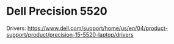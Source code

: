 
# Dell Precision 5520

Drivers:
https://www.dell.com/support/home/us/en/04/product-support/product/precision-15-5520-laptop/drivers
